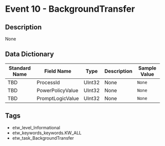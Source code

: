 # Event 10 - BackgroundTransfer

## Description
None

## Data Dictionary
|Standard Name|Field Name|Type|Description|Sample Value|
|---|---|---|---|---|
|TBD|ProcessId|UInt32|None|`None`|
|TBD|PowerPolicyValue|UInt32|None|`None`|
|TBD|PromptLogicValue|UInt32|None|`None`|

## Tags
* etw_level_Informational
* etw_keywords_keywords.KW_ALL
* etw_task_BackgroundTransfer